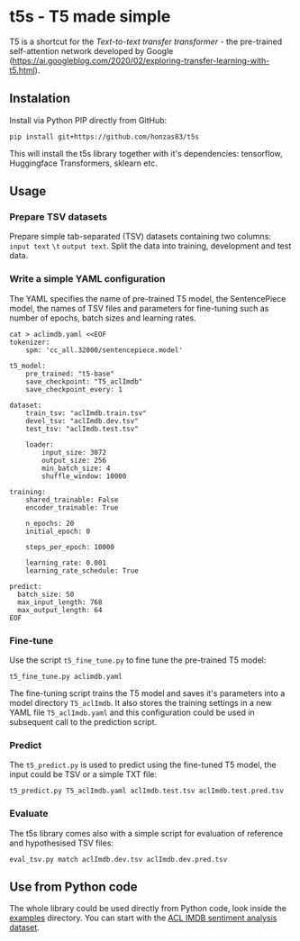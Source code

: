 # t5s - T5 made simple

T5 is a shortcut for the _Text-to-text transfer transformer_ - the pre-trained self-attention network developed by Google (https://ai.googleblog.com/2020/02/exploring-transfer-learning-with-t5.html).

## Instalation

Install via Python PIP directly from GitHub:

```
pip install git+https://github.com/honzas83/t5s
```

This will install the t5s library together with it's dependencies: tensorflow, Huggingface Transformers, sklearn etc.


## Usage

### Prepare TSV datasets

Prepare simple tab-separated (TSV) datasets containing two columns: `input text` `\t` `output text`. Split the data into training, development and test data.

### Write a simple YAML configuration

The YAML specifies the name of pre-trained T5 model, the SentencePiece model, the names of TSV files and parameters for fine-tuning such as number of epochs, batch sizes and learning rates.

```
cat > aclimdb.yaml <<EOF
tokenizer:
    spm: 'cc_all.32000/sentencepiece.model'

t5_model:
    pre_trained: "t5-base"
    save_checkpoint: "T5_aclImdb"
    save_checkpoint_every: 1

dataset:
    train_tsv: "aclImdb.train.tsv"
    devel_tsv: "aclImdb.dev.tsv"
    test_tsv: "aclImdb.test.tsv"

    loader:
        input_size: 3072
        output_size: 256
        min_batch_size: 4
        shuffle_window: 10000

training:
    shared_trainable: False
    encoder_trainable: True

    n_epochs: 20
    initial_epoch: 0

    steps_per_epoch: 10000

    learning_rate: 0.001
    learning_rate_schedule: True

predict:
  batch_size: 50
  max_input_length: 768
  max_output_length: 64
EOF
```

### Fine-tune

Use the script `t5_fine_tune.py` to fine tune the pre-trained T5 model:

```
t5_fine_tune.py aclimdb.yaml
```

The fine-tuning script trains the T5 model and saves it's parameters into a model directory `T5_aclImdb`. It also stores the training settings in a new YAML file `T5_aclImdb.yaml` and this configuration could be used in subsequent call to the prediction script.

### Predict

The `t5_predict.py` is used to predict using the fine-tuned T5 model, the input could be TSV or a simple TXT file:

```
t5_predict.py T5_aclImdb.yaml aclImdb.test.tsv aclImdb.test.pred.tsv
```

### Evaluate

The t5s library comes also with a simple script for evaluation of reference and hypothesised TSV files:

```
eval_tsv.py match aclImdb.dev.tsv aclImdb.dev.pred.tsv
```

## Use from Python code

The whole library could be used directly from Python code, look inside the [examples](examples) directory. You can start with the [ACL IMDB sentiment analysis dataset](examples/t5s_aclimdb.ipynb).
